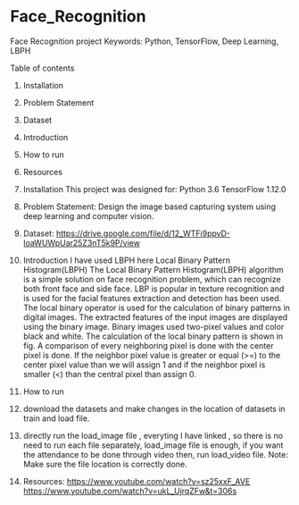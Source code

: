 # Face_Recognition
Face Recognition project
Keywords: Python, TensorFlow, Deep Learning, LBPH

Table of contents
1. Installation
2. Problem Statement
3. Dataset
4. Introduction
5. How to run
6. Resources



1. Installation
   This project was designed for:
   Python 3.6
   TensorFlow 1.12.0

2. Problem Statement:
   Design the image based capturing system using deep learning and computer vision.

3. Dataset: https://drive.google.com/file/d/12_WTFi9ppvD-loaWUWpUar25Z3nT5k9P/view

4. Introduction
I have used LBPH here
Local Binary Pattern Histogram(LBPH)
The Local Binary Pattern Histogram(LBPH) algorithm is a simple solution
 on face recognition problem, which can recognize both front face and 
side face.
LBP is popular in texture recognition and is used for the facial 
features extraction and detection has been used. The local binary 
operator is used for the calculation of binary patterns in digital
 images. The extracted features of the input images are displayed 
using the binary image. Binary images used two-pixel values and color 
black and white. The calculation of the local binary pattern is shown 
in fig. A comparison of every 
neighboring pixel is done with the center pixel is done.
 If the neighbor pixel value is greater or equal (>=) to the 
center pixel value than we will assign 1 and if the neighbor
 pixel is smaller (<) than the central pixel than assign 0.
 
5. How to run
 1. download the datasets and make changes in the location of datasets in train and load file.
 2. directly run the load_image file , everyting I have linked , so there is no need to run each file
    separately, load_image file is enough, if you want the attendance to be done through video then,
    run load_video file.
    Note: Make sure the file location is correctly done.

6. Resources:
    https://www.youtube.com/watch?v=sz25xxF_AVE
    https://www.youtube.com/watch?v=ukL_UjrqZFw&t=306s
